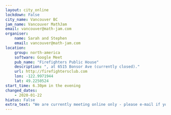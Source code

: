 ```yaml
---
layout: city_online                                           
lockdown: False
city_name: Vancouver BC                                                           
jam_name: Vancouver MathJam
email: vancouver@math-jam.com
organiser:
    name: Sarah and Stephen
    email: vancouver@math-jam.com
location:
    group: north-america
    software: Google Meet
    pub_name: "Firefighters Public House"
    description: ", at 6515 Bonsor Ave (currently closed)."
    url: http://firefightersclub.com
    lon: -122.9971944
    lat: 49.2250524
start_time: 6.30pm in the evening
changed_dates:
    - 2020-01-22
hiatus: False
extra_text: "We are currently meeting online only - please e-mail if you are interested, and we will send you the link to the video chat the day of the event."
---
```

